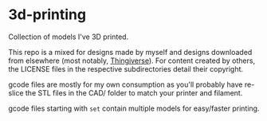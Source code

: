 # 3d-printing
Collection of models I've 3D printed.

This repo is a mixed for designs made by myself and designs downloaded from elsewhere (most notably, [Thingiverse](https://www.thingiverse.com/)).
For content created by others, the LICENSE files in the respective subdirectories detail their copyright.

gcode files are mostly for my own consumption as you'll probably have re-slice the STL files in the CAD/ folder to match your printer and filament.

gcode files starting with `set` contain multiple models for easy/faster printing.
